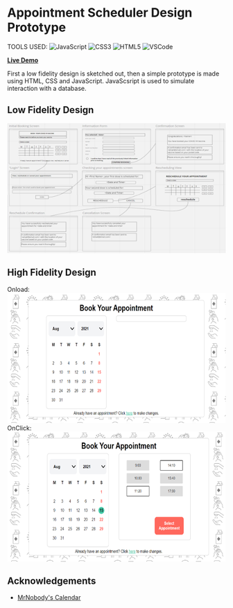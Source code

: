 # Appointment Scheduler Design Prototype

TOOLS USED: ![JavaScript](https://img.shields.io/badge/-JavaScript-black?style=flat-square&logo=javascript) 
![CSS3](https://img.shields.io/badge/-CSS3-1572B6?style=flat-square&logo=css3)
![HTML5](https://img.shields.io/badge/-HTML5-E34F26?style=flat-square&logo=html5&logoColor=white)
![VSCode](https://img.shields.io/badge/-VSCode-007ACC?style=flat-square&logo=visual-studio-code&logoColor=white)

<a href="https://codepen.io/lauratatianatoro/project/editor/XLQbwn"><strong>Live Demo</strong></a>

First a low fidelity design is sketched out, then a simple prototype is made using HTML, CSS and JavaScript. JavaScsript is used to simulate interaction with a database.

## Low Fidelity Design

<img src="images/lowfid_1.png" alt="preview_onload"  width="600" height="300">


## High Fidelity Design

Onload: <br>
<img src="images/preview_onload.PNG" alt="preview_onload"  width="600" height="300">
<br>
OnClick: <br>
<img src="images/preview_onclick.PNG" alt="preview_onload"  width="600" height="300">

<!-- ACKNOWLEDGEMENTS -->
## Acknowledgements

* [MrNobody's Calendar](https://codepen.io/corvus-007/pen/MzEKyJ)


